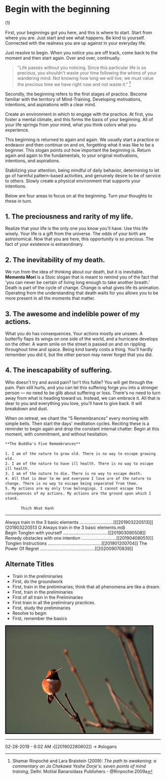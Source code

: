 # Begin with the beginning
(1)

First, your beginnings got you here, and this is where to start. Start from where you are. Just start and see what happens. Be kind to yourself. Connected with the realness you are up against in your everyday life.

Just resolve to begin. When you notice you are off track, come back to the moment and then start again. Over and over, continually.

> "Life passes without you noticing. Since this particular life is so precious, you shouldn't waste your time following the whims of your wandering mind. Not knowing how long we will live, we must value the precious time we have right now and not waste it." [^@Rinpoche:2009a]

Secondly, the beginning refers to the first stages of practice. Become familiar with the territory of Mind-Training. Developing motivations, intentions, and aspirations with a clear mind.

Create an environment in which to engage with the practice. At first, you foster a mental climate, and this forms the basis of your beginning. All of your life springs from your mind, what you think colors what you experience.

This beginning is returned to again and again. We usually start a practice or endeavor and then continue on and on, forgetting what it was like to be a beginner. This slogan points out how important the beginning is. Return again and again to the fundamentals, to your original motivations, intentions, and aspirations.  

Stabilizing your attention, being mindful of daily behavior, determining to let go of harmful pattern-based activities, and genuinely desire to be of service to others. Slowly create a physical environment that supports your intentions.

Below are four areas to focus on at the beginning. Turn your thoughts to these in turn.

## 1. The preciousness and rarity of my life.
Realize that your life is the only one you know you'll have. Use this life wisely. Your life is a gift from the universe. The odds of your birth are astronomical. Now that you are here, this opportunity is so precious. The fact of your existence is extraordinary.

## 2. The inevitability of my death.
We run from the idea of thinking about our death, but it is inevitable. **Memento Mori** is a Stoic slogan that is meant to remind you of the fact that 'you can never be certain of living long enough to take another breath.' Death is part of the cycle of change. Change is what gives life its animation. Operating from the understanding that death waits for you allows you to be more present in all the moments that matter.

## 3. The awesome and indelible power of my actions.
What you do has consequences. Your actions mostly are unseen. A butterfly flaps its wings on one side of the world, and a hurricane develops on the other. A warm smile on the street is passed on and on rippling throughout time and space. Being kind barely costs a thing. You'll hardly remember you did it, but the other person may never forget that you did.

## 4. The inescapability of suffering.
Who doesn't try and avoid pain? Isn't this futile? You will get through the pain. Pain still hurts, and you can let this suffering forge you into a stronger person — no need to be glib about suffering or loss. There's no need to turn away from what is heading toward us. Instead, we can embrace it. All that is dear to you and everything you love, you'll have to give back. It will breakdown and dust.

When on retreat, we chant the "5 Remembrances" every morning with simple bells. Then start the days' meditation cycles. Reciting these is a reminder to begin again and drop the constant internal chatter. Begin at this moment, with commitment, and without hesitation.

    **The Buddha's Five Remembrances**

    1. I am of the nature to grow old. There is no way to escape growing old.
    2. I am of the nature to have ill health. There is no way to escape ill health.
    3. I am of the nature to die. There is no way to escape death.
    4. All that is dear to me and everyone I love are of the nature to change. There is no way to escape being separated from them.
    5. My actions are my only true belongings. I cannot escape the consequences of my actions. My actions are the ground upon which I stand.

           Thich Nhat Hanh


[^@Rinpoche:2009a]: Shamar Rinpoché and Lara Braistein (2009): _The path to awakening: a commentary on Ja Chekawa Yeshe Dorje's: seven points of mind training_, Delhi: Motilal Banarsidass Publishers - @Rinpoche:2009a

----------------------------------------------------------------

Always train in the 3 basic elements ...........................[\[\[201903220513\]\]](201903220513  Ω Always train in the 3 basic elements.md)  
Begin Tonglen with yourself ....................................[[201903090508]]
Remedy obstacles with one intention ............................[[201904080510]]
Tonglen Instructions ...........................................[[201901200704]]
The Power Of Regret ............................................[[202009070839]]

## Alternate Titles
- Train in the preliminaries
- First, do the groundwork
- First, train in the preliminaries; think that all phenomena are like a dream.
- First, train in the preliminaries
- First of all train in the Preliminaries
- First train in all the preliminary practices.
- First, study the preliminaries
- Resolve to begin
- First, remember the basics

![](media/rufus_0779.jpg)

----------------------------------------------------------------

02-28-2019 - 6:02 AM
›[[201902280602]]
→ #slogans

<div style="page-break-after: always;"></div>
